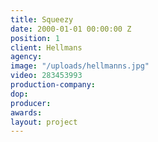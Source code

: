 ```yaml
---
title: Squeezy
date: 2000-01-01 00:00:00 Z
position: 1
client: Hellmans
agency: 
image: "/uploads/hellmanns.jpg"
video: 283453993
production-company: 
dop: 
producer: 
awards: 
layout: project
---
```


